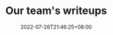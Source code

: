 ---
title: "Our team's writeups"  # Required
published: 2022-07-26           # Required (or a valid date)
date: 2022-07-26T21:46:25+08:00
draft: false
---